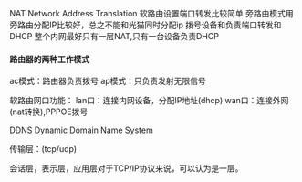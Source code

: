 NAT    Network Address Translation
软路由设置端口转发比较简单
 旁路由模式用旁路由分配IP比较好，总之不能和光猫同时分配ip
 拨号设备和负责端口转发和DHCP
 整个内网最好只有一层NAT,只有一台设备负责DHCP

 #### 路由器的两种工作模式
 ac模式：路由器负责拨号
 ap模式：只负责发射无限信号

 软路由网口功能：
 lan口：连接内网设备，分配IP地址(dhcp)
 wan口：连接外网(nat转换),PPPOE拨号

 DDNS    Dynamic Domain Name System

 传输层：(tcp/udp)

会话层，表示层，应用层对于TCP/IP协议来说，可以认为是一层。
